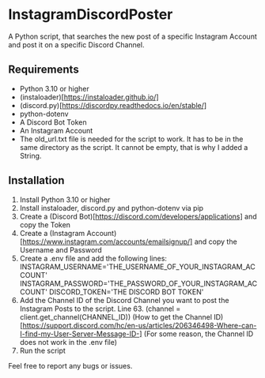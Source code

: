 # InstagramDiscordPoster
A Python script, that searches the new post of a specific Instagram Account and post it on a specific Discord Channel.

## Requirements
- Python 3.10 or higher
- (instaloader)[https://instaloader.github.io/]
- (discord.py)[https://discordpy.readthedocs.io/en/stable/]
- python-dotenv
- A Discord Bot Token
- An Instagram Account
- The old_url.txt file is needed for the script to work. It has to be in the same directory as the script. It cannot be empty, that is why I added a String.

## Installation
1. Install Python 3.10 or higher
2. Install instaloader, discord.py and python-dotenv via pip
3. Create a (Discord Bot)[https://discord.com/developers/applications] and copy the Token
4. Create a (Instagram Account)[https://www.instagram.com/accounts/emailsignup/] and copy the Username and Password
5. Create a .env file and add the following lines:
INSTAGRAM_USERNAME='THE_USERNAME_OF_YOUR_INSTAGRAM_ACCOUNT'
INSTAGRAM_PASSWORD='THE_PASSWORD_OF_YOUR_INSTAGRAM_ACCOUNT'
DISCORD_TOKEN='THE DISCORD BOT TOKEN'
1. Add the Channel ID of the Discord Channel you want to post the Instagram Posts to the script. Line 63. (channel = client.get_channel(CHANNEL_ID)) (How to get the Channel ID)[https://support.discord.com/hc/en-us/articles/206346498-Where-can-I-find-my-User-Server-Message-ID-] (For some reason, the Channel ID does not work in the .env file)
2. Run the script

Feel free to report any bugs or issues.